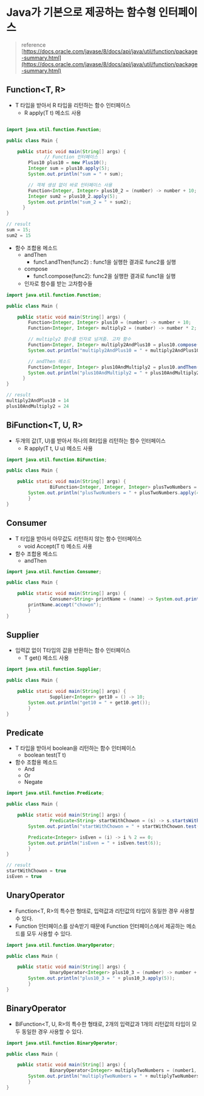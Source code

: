# Java가 기본으로 제공하는 함수형 인터페이스

> reference
[https://docs.oracle.com/javase/8/docs/api/java/util/function/package-summary.html](https://docs.oracle.com/javase/8/docs/api/java/util/function/package-summary.html)
> 

## Function<T, R>

- T 타입을 받아서 R 타입을 리턴하는 함수 인터페이스
    - R apply(T t) 메소드 사용

```java

import java.util.function.Function;

public class Main {

    public static void main(String[] args) {
			  // Function 인터페이스
        Plus10 plus10 = new Plus10();
        Integer sum = plus10.apply(5);
        System.out.println("sum = " + sum);

        // 객체 생성 없이 바로 인터페이스 사용
        Function<Integer, Integer> plus10_2 = (number) -> number + 10;
        Integer sum2 = plus10_2.apply(5);
        System.out.println("sum_2 = " + sum2);
	  }
}

// result
sum = 15;
sum2 = 15
```

- 함수 조합용 메소드
    - andThen
        - func1.andThen(func2) : func1을 실행한 결과로 func2를 실행
    - compose
        - func1.compose(func2): func2을 실행한 결과로 func1을 실행
    - 인자로 함수를 받는 고차함수들

```java
import java.util.function.Function;

public class Main {

    public static void main(String[] args) {
        Function<Integer, Integer> plus10 = (number) -> number + 10;
        Function<Integer, Integer> multiply2 = (number) -> number * 2;

        // multiply2 함수를 인자로 넘겨줌. 고차 함수
        Function<Integer, Integer> multiply2AndPlus10 = plus10.compose(multiply2);
        System.out.println("multiply2AndPlus10 = " + multiply2AndPlus10.apply(2));

        // andThen 메소드
        Function<Integer, Integer> plus10AndMultiply2 = plus10.andThen(multiply2);
        System.out.println("plus10AndMultiply2 = " + plus10AndMultiply2.apply(2));
	  }
}

// result
multiply2AndPlus10 = 14
plus10AndMultiply2 = 24
```

## BiFunction<T, U, R>

- 두개의 값(T, U)를 받아서 하나의 R타입을 리턴하는 함수 인터페이스
    - R apply(T t, U u) 메소드 사용

```java
import java.util.function.BiFunction;

public class Main {

    public static void main(String[] args) {
				BiFunction<Integer, Integer, Integer> plusTwoNumbers = (number1, number2) -> number1 + number2;
        System.out.println("plusTwoNumbers = " + plusTwoNumbers.apply(4, 5));
		}
}
```

## Consumer<T>

- T 타입을 받아서 아무값도 리턴하지 않는 함수 인터페이스
    - void Accept(T t) 메소드 사용
- 함수 조합용 메소드
    - andThen

```java
import java.util.function.Consumer;

public class Main {

    public static void main(String[] args) {
				Consumer<String> printName = (name) -> System.out.println("My name is " + name);
        printName.accept("chowon");
		}
}
```

## Supplier<T>

- 입력값 없이 T타입의 값을 반환하는 함수 인터페이스
    - T get() 메소드 사용

```java
import java.util.function.Supplier;

public class Main {

    public static void main(String[] args) {
				Supplier<Integer> get10 = () -> 10;
        System.out.println("get10 = " + get10.get());
		}
}
```

## Predicate<T>

- T 타입을 받아서 boolean을 리턴하는 함수 인터페이스
    - boolean test(T t)
- 함수 조합용 메소드
    - And
    - Or
    - Negate

```java
import java.util.function.Predicate;

public class Main {

    public static void main(String[] args) {
				Predicate<String> startWithChowon = (s) -> s.startsWith("chowon");
        System.out.println("startWithChowon = " + startWithChowon.test("chowon9696"));

        Predicate<Integer> isEven = (i) -> i % 2 == 0;
        System.out.println("isEven = " + isEven.test(6));
		}
}

// result
startWithChowon = true
isEven = true
```

## UnaryOperator<T>

- Function<T, R>의 특수한 형태로, 입력값과 리턴값의 타입이 동일한 경우 사용할 수 있다.
- Function 인터페이스를 상속받기 때문에 Function 인터페이스에서 제공하는 메소드를 모두 사용할 수 있다.

```java
import java.util.function.UnaryOperator;

public class Main {

    public static void main(String[] args) {
				UnaryOperator<Integer> plus10_3 = (number) -> number + 10; // Function<Integer, Integer> plus10을 더 간단하게 나타낼 수 있다.
        System.out.println("plus10_3 = " + plus10_3.apply(5));
		}
}
```

## BinaryOperator<T>

- BiFunction<T, U, R>의 특수한 형태로, 2개의 입력값과 1개의 리턴값의 타입이 모두 동일한 경우 사용할 수 있다.

```java
import java.util.function.BinaryOperator;

public class Main {

    public static void main(String[] args) {
				BinaryOperator<Integer> multiplyTwoNumbers = (number1, number2) -> number1 * number2;
        System.out.println("multiplyTwoNumbers = " + multiplyTwoNumbers.apply(10, 20));
		}
}
```